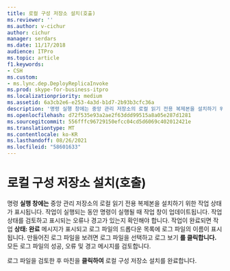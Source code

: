 ```yaml
---
title: 로컬 구성 저장소 설치(호출)
ms.reviewer: ''
ms.author: v-cichur
author: cichur
manager: serdars
ms.date: 11/17/2018
audience: ITPro
ms.topic: article
f1.keywords:
- CSH
ms.custom:
- ms.lync.dep.DeployReplicaInvoke
ms.prod: skype-for-business-itpro
ms.localizationpriority: medium
ms.assetid: 6a3cb2e6-e253-4a3d-b1d7-2b93b3cfc36a
description: '명령 실행 창에는 중앙 관리 저장소의 로컬 읽기 전용 복제본을 설치하기 위한 작업 상태가 표시됩니다. 작업이 실행되는 동안 명령이 실행될 때 작업 창이 업데이트됩니다. 작업 상태를 검토하고 표시되는 오류나 경고가 있는지 확인해야 합니다. 작업이 완료되면 작업 상태: 완료 메시지가 표시되고 로그 파일의 드롭다운 목록에 로그 파일의 이름이 표시됩니다. 만들어진 로그 파일을 보려면 로그 파일을 선택하고 로그 보기를 클릭합니다. 모든 로그 파일의 성공, 오류 및 경고 메시지를 검토합니다.'
ms.openlocfilehash: d72f535e93a2ae2f63ddd99515a8a05e287d1281
ms.sourcegitcommit: 556fffc96729150efcc04cd5d6069c402012421e
ms.translationtype: MT
ms.contentlocale: ko-KR
ms.lasthandoff: 08/26/2021
ms.locfileid: "58601633"
---
```

# <a name="install-local-configuration-store-invoke"></a>로컬 구성 저장소 설치(호출)
 
명령 **실행 창에는** 중앙 관리 저장소의 로컬 읽기 전용 복제본을 설치하기 위한 작업 상태가 표시됩니다. 작업이 실행되는 동안 명령이 실행될 때 작업 창이 업데이트됩니다. 작업 상태를 검토하고 표시되는 오류나 경고가 있는지 확인해야 합니다. 작업이 완료되면 작업 **상태: 완료** 메시지가 표시되고 로그 파일의 드롭다운 목록에 로그 파일의 이름이 표시됩니다. 만들어진 로그 파일을 보려면 로그 파일을 선택하고 로그 보기 **를 클릭합니다.** 모든 로그 파일의 성공, 오류 및 경고 메시지를 검토합니다.
  
로그 파일을 검토한 후 마친을 **클릭하여** 로컬 구성 저장소 설치를 완료합니다.
  


